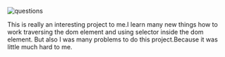 
![questions](https://user-images.githubusercontent.com/62251171/147773657-bd828928-1005-4721-b833-5af93b64b55d.png)

This is really an interesting project to me.I learn many new things how to work traversing the dom element and using selector inside the dom element.
But also I was many problems to do this project.Because it was little much hard to me.
